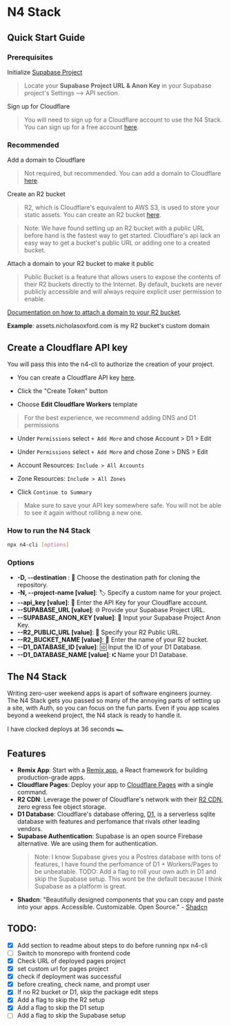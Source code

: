 # N4 Stack

## Quick Start Guide

### Prerequisites

Initialize [Supabase Project](https://supabase.com/dashboard/sign-in?returnTo=%2Fprojects)

> Locate your **Supabase Project URL & Anon Key** in your Supabase project's Settings --> API section.

Sign up for Cloudflare

> You will need to sign up for a Cloudflare account to use the N4 Stack. You can sign up for a free account [here](https://dash.cloudflare.com/sign-up).

### Recommended

Add a domain to Cloudflare

> Not required, but recommended. You can add a domain to Cloudflare [here](https://dash.cloudflare.com/?to=/:account/:zone/dns).

Create an R2 bucket

> R2, which is Cloudflare's equivalent to AWS S3, is used to store your static assets. You can create an R2 bucket [here](https://dash.cloudflare.com/?to=/:account/storage/buckets).

> Note: We have found setting up an R2 bucket with a public URL before hand is the fastest way to get started. Cloudflare's api lack an easy way to get a bucket's public URL or adding one to a created bucket.

Attach a domain to your R2 bucket to make it public

> Public Bucket is a feature that allows users to expose the contents of their R2 buckets directly to the Internet. By default, buckets are never publicly accessible and will always require explicit user permission to enable.

[Documentation on how to attach a domain to your R2 bucket](https://developers.cloudflare.com/r2/buckets/public-buckets/#managed-public-buckets-through-r2dev).

**Example**: assets.nicholasoxford.com is my R2 bucket's custom domain

## Create a Cloudflare API key

You will pass this into the n4-cli to authorize the creation of your project.

- You can create a Cloudflare API key [here](https://dash.cloudflare.com/profile/api-tokens).

- Click the "Create Token" button

- Choose **Edit Cloudflare Workers** template

> For the best experience, we recommend adding DNS and D1 permissions

- Under `Permissions` select `+ Add More` and chose Account > D1 > Edit

- Under `Permissions` select `+ Add More` and chose Zone > DNS > Edit

- Account Resources: `Include > All Accounts`

- Zone Resources: `Include > All Zones`

- Click `Continue to Summary`

> Make sure to save your API key somewhere safe. You will not be able to see it again without rollibng a new one.

### How to run the N4 Stack

```bash
npx n4-cli [options]
```

### Options

- **-D, --destination <path>**: 📂 Choose the destination path for cloning the repository.
- **-N, --project-name [value]**: 🏷️ Specify a custom name for your project.
- **--api_key [value]**: 🔐 Enter the API Key for your Cloudflare account.
- **--SUPABASE_URL [value]**: 🌐 Provide your Supabase Project URL.
- **--SUPABASE_ANON_KEY [value]**: 🔑 Input your Supabase Project Anon Key.
- **--R2_PUBLIC_URL [value]**: 🔗 Specify your R2 Public URL.
- **--R2_BUCKET_NAME [value]**: 🔗 Enter the name of your R2 bucket.
- **--D1_DATABASE_ID [value]**: 🆔 Input the ID of your D1 Database.
- **--D1_DATABASE_NAME [value]**: ⑆ Name your D1 Database.

## The N4 Stack

Writing zero-user weekend apps is apart of software engineers journey. The N4 Stack gets you passed so many of the annoying parts of setting up a site, with Auth, so you can focus on the fun parts. Even if you app scales beyond a weekend project, the N4 stack is ready to handle it.

I have clocked deploys at 36 seconds 🏎️

## Features

- **Remix App**: Start with a [Remix app](https://remix.run/), a React framework for building production-grade apps.
- **Cloudflare Pages**: Deploy your app to [Cloudflare Pages](https://pages.cloudflare.com/) with a single command.
- **R2 CDN**: Leverage the power of Cloudflare's network with their [R2 CDN](https://www.cloudflare.com/developer-platform/r2/), zero egress fee object storage.
- **D1 Database**: Cloudflare's database offering, [D1](https://www.cloudflare.com/developer-platform/d1/), is a serverless sqlite database with features and perfomance that rivals other leading vendors.
- **Supabase Authentication**: Supabase is an open source Firebase alternative. We are using them for authentication.
  > Note: I know Supabase gives you a Postres database with tons of features, I have found the perfomance of D1 + Workers/Pages to be unbeatable.
  > TODO: Add a flag to roll your own auth in D1 and skip the Supabase setup. This wont be the default because I think Supabase as a platform is great.
- **Shadcn**: "Beautifully designed components that you can copy and paste into your apps. Accessible. Customizable. Open Source." - [Shadcn](https://shadcn.com/)

## TODO:

- [x] Add section to readme about steps to do before running npx n4-cli
- [ ] Switch to monorepo with frontend code
- [x] Check URL of deployed pages project
- [x] set custom url for pages project
- [x] check if deployment was successful
- [x] before creating, check name, and prompt user
- [x] If no R2 bucket or D1, skip the package edit steps
- [x] Add a flag to skip the R2 setup
- [x] Add a flag to skip the D1 setup
- [ ] Add a flag to skip the Supabase setup
